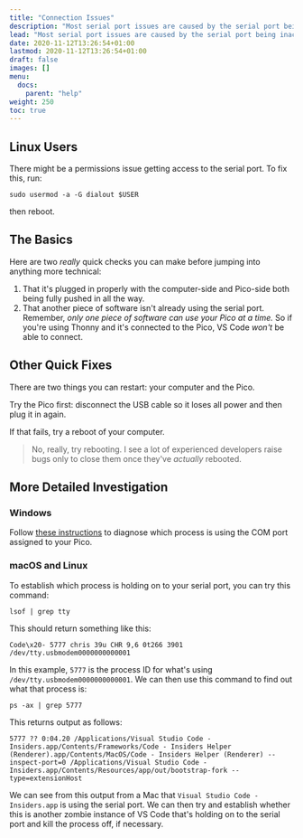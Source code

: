 ```yaml
---
title: "Connection Issues"
description: "Most serial port issues are caused by the serial port being inaccessible."
lead: "Most serial port issues are caused by the serial port being inaccessible."
date: 2020-11-12T13:26:54+01:00
lastmod: 2020-11-12T13:26:54+01:00
draft: false
images: []
menu: 
  docs:
    parent: "help"
weight: 250
toc: true
---
```


## Linux Users

There might be a permissions issue getting access to the serial port. To fix this, run:

```
sudo usermod -a -G dialout $USER
```

then reboot.

## The Basics

Here are two _really_ quick checks you can make before jumping into anything more technical:

1. That it's plugged in properly with the computer-side and Pico-side both being fully pushed in all the way.
2. That another piece of software isn't already using the serial port. Remember, *only one piece of software can use your Pico at a time.* So if you're using Thonny and it's connected to the Pico, VS Code *won't* be able to connect.

## Other Quick Fixes

There are two things you can restart: your computer and the Pico.

Try the Pico first: disconnect the USB cable so it loses all power and then plug it in again.

If that fails, try a reboot of your computer. 

> No, really, try rebooting. I see a lot of experienced developers raise bugs only to close them once they've _actually_ rebooted.

## More Detailed Investigation

### Windows

Follow [these instructions](https://knowledge.ni.com/KnowledgeArticleDetails?id=kA03q000000YGw9CAG&l=en-GB) to diagnose which process is using the COM port assigned to your Pico.

### macOS and Linux

To establish which process is holding on to your serial port, you can try this command:

```
lsof | grep tty
```

This should return something like this:

```
Code\x20- 5777 chris 39u CHR 9,6 0t266 3901 /dev/tty.usbmodem0000000000001
```

In this example, `5777` is the process ID for what's using `/dev/tty.usbmodem0000000000001`. We can then use this command to find out what that process is:

```
ps -ax | grep 5777
```

This returns output as follows:

```
5777 ?? 0:04.20 /Applications/Visual Studio Code - Insiders.app/Contents/Frameworks/Code - Insiders Helper (Renderer).app/Contents/MacOS/Code - Insiders Helper (Renderer) --inspect-port=0 /Applications/Visual Studio Code - Insiders.app/Contents/Resources/app/out/bootstrap-fork --type=extensionHost
```

We can see from this output from a Mac that `Visual Studio Code - Insiders.app` is using the serial port. We can then try and establish whether this is another zombie instance of VS Code that's holding on to the serial port and kill the process off, if necessary.